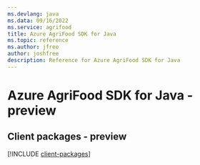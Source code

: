 ```yaml
---
ms.devlang: java
ms.data: 09/16/2022
ms.service: agrifood
title: Azure AgriFood SDK for Java
ms.topic: reference
ms.author: jfree
author: joshfree
description: Reference for Azure AgriFood SDK for Java
---
```

# Azure AgriFood SDK for Java - preview

## Client packages - preview
[!INCLUDE [client-packages](agrifood-client-index.md)]